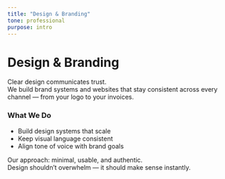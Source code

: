 ```yaml
---
title: "Design & Branding"
tone: professional
purpose: intro
---
```


# Design & Branding

Clear design communicates trust.  
We build brand systems and websites that stay consistent across every channel — from your logo to your invoices.

### What We Do
- Build design systems that scale  
- Keep visual language consistent  
- Align tone of voice with brand goals  

Our approach: minimal, usable, and authentic.  
Design shouldn’t overwhelm — it should make sense instantly.
